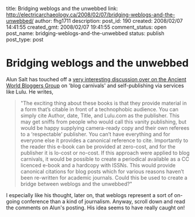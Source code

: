 title: Bridging weblogs and the unwebbed
link: http://electricarchaeology.ca/2008/02/07/bridging-weblogs-and-the-unwebbed/
author: fhg1711
description: 
post_id: 190
created: 2008/02/07 14:41:55
created_gmt: 2008/02/07 19:41:55
comment_status: open
post_name: bridging-weblogs-and-the-unwebbed
status: publish
post_type: post

# Bridging weblogs and the unwebbed

Alun Salt has touched off a [very interesting discussion over on the Ancient World Bloggers Group](http://ancientworldbloggers.blogspot.com/2008/02/re-thinking-blog-carnival.html ) on 'blog carnivals' and self-publishing via services like Lulu. He writes, 

> "The exciting thing about these books is that they provide material in a form that’s citable in front of a technophobic audience. You can simply cite Author, date, Title, and Lulu.com as the publisher. This may get sniffs from people who would call this vanity publishing, but would be happy supplying camera-ready copy and their own referees to a ‘respectable’ publisher. You can’t have everything and for everyone else it provides a canonical reference to cite. Importantly to the reader this e-book can be provided at zero-cost, and for the publisher it is lo-cost or no-cost. If this approach were applied to blog carnivals, it would be possible to create a periodical available as a CC licenced e-book and a hardcopy with ISSNs. This would provide canonical citations for blog posts which for various reasons haven’t been re-written for academic journals. Could this be used to create a bridge between weblogs and the unwebbed?"

I especially like his thought, later on, that weblogs represent a sort of on-going conference than a kind of journalism. Anyway, scroll down and read the comments on Alun's posting. His idea seems to have really caught on!